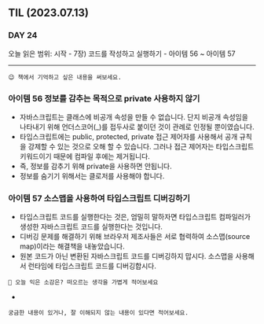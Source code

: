 ## TIL (2023.07.13)

### DAY 24

오늘 읽은 범위: 시작 - 7장) 코드를 작성하고 실행하기 - 아이템 56 ~ 아이템 57

---

```
😉 책에서 기억하고 싶은 내용을 써보세요.
```

### 아이템 56 정보를 감추는 목적으로 private 사용하지 않기

- 자바스크립트는 클래스에 비공개 속성을 만들 수 없습니다. 단지 비공개 속성임을 나타내기 위해 언더스코어(\_)를 접두사로
  붙이던 것이 관례로 인정될 뿐이였습니다.
- 타입스크립트에는 public, protected, private 접근 제어자를 사용해서 공개 규칙을 강제할 수 있는 것으로 오해 할 수 있습니다.
  그러나 접근 제어자는 타입스크립트 키워드이기 때문에 컴파일 후에는 제거됩니다.
- 즉, 정보를 감추기 위해 private을 사용하면 안됩니다.
- 정보를 숨기기 위해서는 클로저를 사용해야 합니다.

### 아이템 57 소스맵을 사용하여 타입스크립트 디버깅하기

- 타입스크립트 코드를 실행한다는 것은, 엄밀히 말하자면 타입스크립트 컴파일러가 생성한 자바스크립트 코드를 실행한다는 것입니다.
- 디버깅 문제를 해결하기 위해 브라우저 제조사들은 서로 협력하여 소스맵(source map)이라는 해결책을 내놓았습니다.
- 원본 코드가 아닌 변환된 자바스크립트 코드를 디버깅하지 맙시다. 소스맵을 사용해서 런타임에 타입스크립트 코드를 디버깅합시다.

```
🤔 오늘 익은 소감은? 떠오르는 생각을 가볍게 적어보세요
```

-

```
궁금한 내용이 있거나, 잘 이해되지 않는 내용이 있다면 적어보세요.
```
